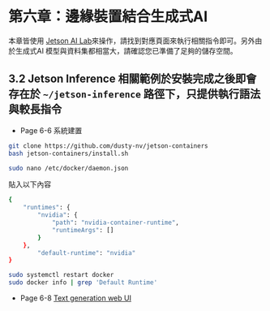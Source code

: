 # 第六章：邊緣裝置結合生成式AI

本章皆使用 [Jetson AI Lab](https://www.jetson-ai-lab.com/)來操作，請找到對應頁面來執行相關指令即可。另外由於生成式AI 模型與資料集都相當大，請確認您已準備了足夠的儲存空間。

## 3.2 Jetson Inference 相關範例於安裝完成之後即會存在於 `~/jetson-inference` 路徑下，只提供執行語法與較長指令

* Page 6-6 系統建置
```bash
git clone https://github.com/dusty-nv/jetson-containers
bash jetson-containers/install.sh
```

```bash
sudo nano /etc/docker/daemon.json
```
貼入以下內容
```bash
{
    "runtimes": {
        "nvidia": {
            "path": "nvidia-container-runtime",
            "runtimeArgs": []
        }
    },
        "default-runtime": "nvidia"
}
```

```bash
sudo systemctl restart docker
sudo docker info | grep 'Default Runtime'
```

* Page 6-8 [Text generation web UI](https://www.jetson-ai-lab.com/tutorial_text-generation.html)
